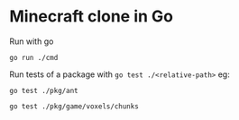 # Minecraft clone in Go

Run with go

```go run ./cmd``` 

Run tests of a package with `go test ./<relative-path>` eg:

```go test ./pkg/ant```

```go test ./pkg/game/voxels/chunks```